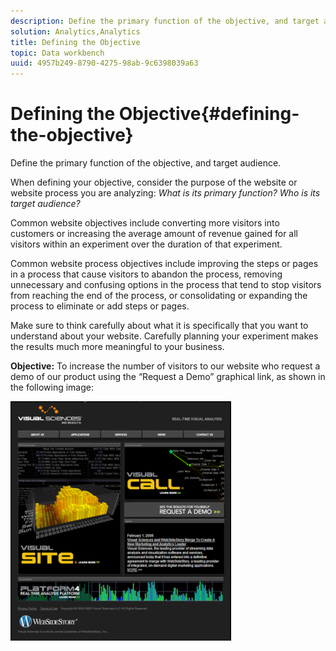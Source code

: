 ```yaml
---
description: Define the primary function of the objective, and target audience.
solution: Analytics,Analytics
title: Defining the Objective
topic: Data workbench
uuid: 4957b249-8790-4275-98ab-9c6398039a63
---
```


# Defining the Objective{#defining-the-objective}

Define the primary function of the objective, and target audience.

When defining your objective, consider the purpose of the website or website process you are analyzing: *What is its primary function? Who is its target audience?*

Common website objectives include converting more visitors into customers or increasing the average amount of revenue gained for all visitors within an experiment over the duration of that experiment.

Common website process objectives include improving the steps or pages in a process that cause visitors to abandon the process, removing unnecessary and confusing options in the process that tend to stop visitors from reaching the end of the process, or consolidating or expanding the process to eliminate or add steps or pages.

Make sure to think carefully about what it is specifically that you want to understand about your website. Carefully planning your experiment makes the results much more meaningful to your business.

**Objective:** To increase the number of visitors to our website who request a demo of our product using the “Request a Demo” graphical link, as shown in the following image:

![](assets/ControlPage.png)

